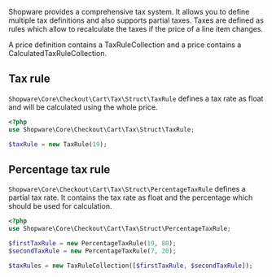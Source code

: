 Shopware provides a comprehensive tax system. It allows you to define multiple tax definitions 
and also supports partial taxes. Taxes are defined as rules which allow to recalculate 
the taxes if the price of a line item changes.


A price definition contains a TaxRuleCollection and a price contains a CalculatedTaxRuleCollection.

## Tax rule
`Shopware\Core\Checkout\Cart\Tax\Struct\TaxRule` defines a tax rate as float 
and will be calculated using the whole price.

```php
<?php
use Shopware\Core\Checkout\Cart\Tax\Struct\TaxRule;

$taxRule = new TaxRule(19);
```

## Percentage tax rule
`Shopware\Core\Checkout\Cart\Tax\Struct\PercentageTaxRule` defines a partial tax rate. 
It contains the tax rate as float and the percentage which should be used for calculation.

```php
<?php
use Shopware\Core\Checkout\Cart\Tax\Struct\PercentageTaxRule;

$firstTaxRule = new PercentageTaxRule(19, 80);
$secondTaxRule = new PercentageTaxRule(7, 20);

$taxRules = new TaxRuleCollection([$firstTaxRule, $secondTaxRule]);
```

